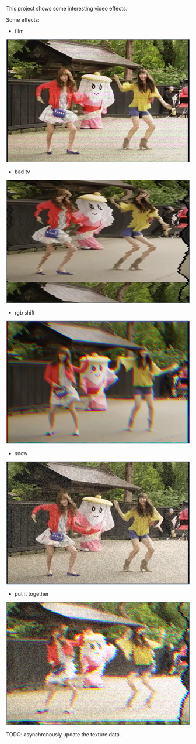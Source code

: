 This project shows some interesting video effects.

Some effects:
- film

![film](screenshot/film.png?raw=true "film")

- bad tv

![bad tv](screenshot/badtv.png?raw=true "bad tv")

- rgb shift

![rgb shift](screenshot/rgb_shift.png?raw=true "rgb shift")

- snow

![snow](screenshot/snow.png?raw=true "snow")

- put it together

![all](screenshot/all.png?raw=true "put it together")


TODO:
asynchronously update the texture data.
